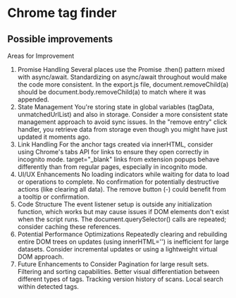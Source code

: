 # Chrome tag finder

## Possible improvements

Areas for Improvement
1. Promise Handling
Several places use the Promise .then() pattern mixed with async/await. Standardizing on async/await throughout would make the code more consistent.
In the export.js file, document.removeChild(a) should be document.body.removeChild(a) to match where it was appended.
2. State Management
You're storing state in global variables (tagData, unmatchedUrlList) and also in storage. Consider a more consistent state management approach to avoid sync issues.
In the "remove entry" click handler, you retrieve data from storage even though you might have just updated it moments ago.
3. Link Handling
For the anchor tags created via innerHTML, consider using Chrome's tabs API for links to ensure they open correctly in incognito mode.
target="_blank" links from extension popups behave differently than from regular pages, especially in incognito mode.
4. UI/UX Enhancements
No loading indicators while waiting for data to load or operations to complete.
No confirmation for potentially destructive actions (like clearing all data).
The remove button (-) could benefit from a tooltip or confirmation.
5. Code Structure
The event listener setup is outside any initialization function, which works but may cause issues if DOM elements don't exist when the script runs.
The document.querySelector() calls are repeated; consider caching these references.
7. Potential Performance Optimizations
Repeatedly clearing and rebuilding entire DOM trees on updates (using innerHTML='') is inefficient for large datasets.
Consider incremental updates or using a lightweight virtual DOM approach.
8. Future Enhancements to Consider
Pagination for large result sets.
Filtering and sorting capabilities.
Better visual differentiation between different types of tags.
Tracking version history of scans.
Local search within detected tags.
